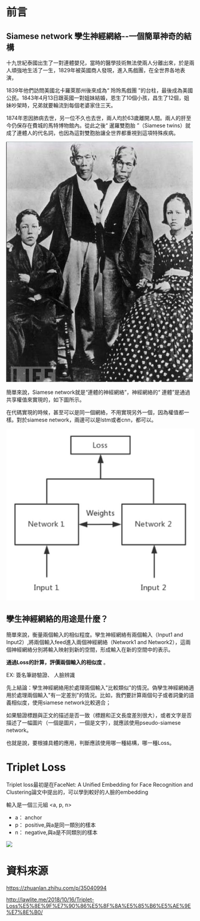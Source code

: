 


# 前言

## Siamese network 孿生神經網絡--一個簡單神奇的結構

十九世紀泰國出生了一對連體嬰兒，當時的醫學技術無法使兩人分離出來，於是兩人頑強地生活了一生，1829年被英國商人發現，進入馬戲團，在全世界各地表演，

1839年他們訪問美國北卡羅萊那州後來成為“ 玲玲馬戲團 ”的台柱，最後成為美國公民。1843年4月13日跟英國一對姐妹結婚，恩生了10個小孩，昌生了12個，姐妹吵架時，兄弟就要輪流到每個老婆家住三天。

1874年恩因肺病去世，另一位不久也去世，兩人均於63歲離開人間。兩人的肝至今仍保存在費城的馬特博物館內。從此之後“ 暹羅雙胞胎 ”（Siamese twins）就成了連體人的代名詞，也因為這對雙胞胎讓全世界都重視到這項特殊疾病。


![](https://github.com/rockuass1235/deep-learning/blob/master/images/twins.jpg)


簡單來說，Siamese network就是“連體的神經網絡”，神經網絡的“ 連體”是通過共享權值來實現的，如下圖所示。

在代碼實現的時候，甚至可以是同一個網絡，不用實現另外一個，因為權值都一樣。對於siamese network，兩邊可以是lstm或者cnn，都可以。


![](https://github.com/rockuass1235/deep-learning/blob/master/images/twins_network.jpg)


## 孿生神經網絡的用途是什麼？

簡單來說，衡量兩個輸入的相似程度。孿生神經網絡有兩個輸入（Input1 and Input2）,將兩個輸入feed進入兩個神經網絡（Network1 and Network2），這兩個神經網絡分別將輸入映射到新的空間，形成輸入在新的空間中的表示。

**通過Loss的計算，評價兩個輸入的相似度** 。

EX: 簽名筆跡驗證、 人臉辨識

先上結論：孿生神經網絡用於處理兩個輸入"比較類似"的情況。偽孿生神經網絡適用於處理兩個輸入"有一定差別"的情況。比如，我們要計算兩個句子或者詞彙的語義相似度，使用siamese network比較適合；

如果驗證標題與正文的描述是否一致（標題和正文長度差別很大），或者文字是否描述了一幅圖片（一個是圖片，一個是文字），就應該使用pseudo-siamese network。

也就是說，要根據具體的應用，判斷應該使用哪一種結構，哪一種Loss。





# Triplet Loss

Triplet loss最初是在FaceNet: A Unified Embedding for Face Recognition and Clustering論文中提出的，可以學到較好的人臉的embedding

輸入是一個三元組 <a, p, n>

* a： anchor
* p： positive,與a是同一類別的樣本
* n： negative,與a是不同類別的樣本


![](https://github.com/rockuass1235/deep-learning/blob/master/images/triplet_loss.jpg)



# 資料來源


https://zhuanlan.zhihu.com/p/35040994

http://lawlite.me/2018/10/16/Triplet-Loss%E5%8E%9F%E7%90%86%E5%8F%8A%E5%85%B6%E5%AE%9E%E7%8E%B0/